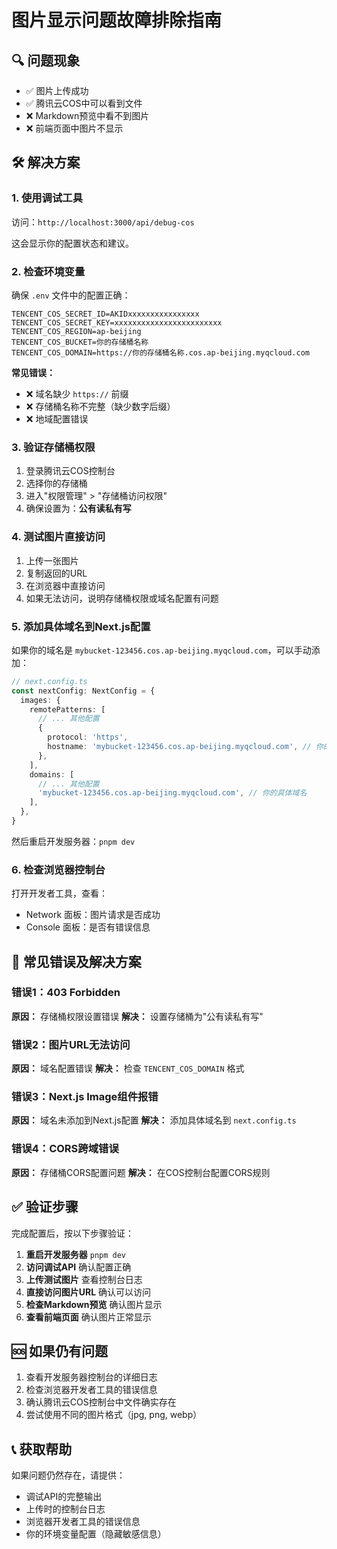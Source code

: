# 图片显示问题故障排除指南

## 🔍 问题现象

- ✅ 图片上传成功
- ✅ 腾讯云COS中可以看到文件
- ❌ Markdown预览中看不到图片
- ❌ 前端页面中图片不显示

## 🛠️ 解决方案

### 1. 使用调试工具

访问：`http://localhost:3000/api/debug-cos`

这会显示你的配置状态和建议。

### 2. 检查环境变量

确保 `.env` 文件中的配置正确：

```env
TENCENT_COS_SECRET_ID=AKIDxxxxxxxxxxxxxxxx
TENCENT_COS_SECRET_KEY=xxxxxxxxxxxxxxxxxxxxxxxx
TENCENT_COS_REGION=ap-beijing
TENCENT_COS_BUCKET=你的存储桶名称
TENCENT_COS_DOMAIN=https://你的存储桶名称.cos.ap-beijing.myqcloud.com
```

**常见错误：**
- ❌ 域名缺少 `https://` 前缀
- ❌ 存储桶名称不完整（缺少数字后缀）
- ❌ 地域配置错误

### 3. 验证存储桶权限

1. 登录腾讯云COS控制台
2. 选择你的存储桶
3. 进入"权限管理" > "存储桶访问权限"
4. 确保设置为：**公有读私有写**

### 4. 测试图片直接访问

1. 上传一张图片
2. 复制返回的URL
3. 在浏览器中直接访问
4. 如果无法访问，说明存储桶权限或域名配置有问题

### 5. 添加具体域名到Next.js配置

如果你的域名是 `mybucket-123456.cos.ap-beijing.myqcloud.com`，可以手动添加：

```typescript
// next.config.ts
const nextConfig: NextConfig = {
  images: {
    remotePatterns: [
      // ... 其他配置
      {
        protocol: 'https',
        hostname: 'mybucket-123456.cos.ap-beijing.myqcloud.com', // 你的具体域名
      },
    ],
    domains: [
      // ... 其他配置
      'mybucket-123456.cos.ap-beijing.myqcloud.com', // 你的具体域名
    ],
  },
}
```

然后重启开发服务器：`pnpm dev`

### 6. 检查浏览器控制台

打开开发者工具，查看：
- Network 面板：图片请求是否成功
- Console 面板：是否有错误信息

## 🔧 常见错误及解决方案

### 错误1：403 Forbidden
**原因：** 存储桶权限设置错误
**解决：** 设置存储桶为"公有读私有写"

### 错误2：图片URL无法访问
**原因：** 域名配置错误
**解决：** 检查 `TENCENT_COS_DOMAIN` 格式

### 错误3：Next.js Image组件报错
**原因：** 域名未添加到Next.js配置
**解决：** 添加具体域名到 `next.config.ts`

### 错误4：CORS跨域错误
**原因：** 存储桶CORS配置问题
**解决：** 在COS控制台配置CORS规则

## ✅ 验证步骤

完成配置后，按以下步骤验证：

1. **重启开发服务器** `pnpm dev`
2. **访问调试API** 确认配置正确
3. **上传测试图片** 查看控制台日志
4. **直接访问图片URL** 确认可以访问
5. **检查Markdown预览** 确认图片显示
6. **查看前端页面** 确认图片正常显示

## 🆘 如果仍有问题

1. 查看开发服务器控制台的详细日志
2. 检查浏览器开发者工具的错误信息
3. 确认腾讯云COS控制台中文件确实存在
4. 尝试使用不同的图片格式（jpg, png, webp）

## 📞 获取帮助

如果问题仍然存在，请提供：
- 调试API的完整输出
- 上传时的控制台日志
- 浏览器开发者工具的错误信息
- 你的环境变量配置（隐藏敏感信息）
